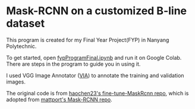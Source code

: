 # Mask-RCNN on a customized B-line dataset
This program is created for my Final Year Project(FYP) in Nanyang Polytechnic.

To get started, open [fypProgramFinal.ipynb](https://colab.research.google.com/github/nafri1305/BLineMaskRCNN/blob/main/fypProgramFinal.ipynb) and run it on Google Colab. There are steps in the program to guide you in using it.

I used VGG Image Annotator ([VIA](http://www.robots.ox.ac.uk/~vgg/software/via/)) to annotate the training and validation images.

The original code is from [haochen23's fine-tune-MaskRcnn repo](https://github.com/haochen23/fine-tune-MaskRcnn), which is adopted from [mattport's Mask-RCNN repo](https://github.com/matterport/Mask_RCNN).
